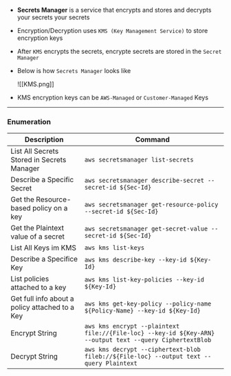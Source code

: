 - <b>Secrets Manager</b> is a service that encrypts and stores and decrypts your secrets your secrets  
- Encryption/Decryption uses `KMS (Key Management Service)` to store encryption keys 
- After `KMS` encrypts the secrets, encrypte secrets are stored in the `Secret Manager`
- Below is how `Secrets Manager` looks like
  
  ![[KMS.png]]

- KMS encryption keys can be `AWS-Managed` or `Customer-Managed` Keys
---
### Enumeration

| **Description** | **Command** |
|--- | --- |
| List All Secrets Stored in Secrets Manager | `aws secretsmanager list-secrets` |
| Describe a Specific Secret | `aws secretsmanager describe-secret --secret-id ${Sec-Id}` |
| Get the Resource-based policy on a key | `aws secretsmanager get-resource-policy --secret-id ${Sec-Id}` |
| Get the Plaintext value of a secret | `aws secretsmanager get-secret-value --secret-id ${Sec-Id}` |
| List All Keys im KMS | `aws kms list-keys` |
| Describe a Specifice Key | `aws kms describe-key --key-id ${Key-Id}` |
| List policies attached to a key | `aws kms list-key-policies --key-id ${Key-Id}` |
| Get full info about a policy attached to a Key | `aws kms get-key-policy --policy-name ${Policy-Name} --key-id ${Key-Id}` |
| Encrypt String | `aws kms encrypt --plaintext file://{File-loc} --key-id ${Key-ARN} --output text --query CiphertextBlob` |
| Decrypt String | `aws kms decrypt --ciphertext-blob fileb://${File-loc} --output text --query Plaintext`|